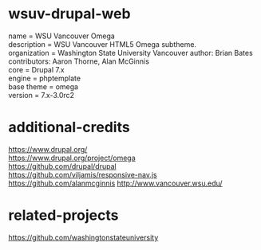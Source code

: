 # wsuv-drupal-web

name = WSU Vancouver Omega  
description = WSU Vancouver HTML5 Omega subtheme.  
organization = Washington State University Vancouver
author: Brian Bates  
contributors: Aaron Thorne, Alan McGinnis  
core = Drupal 7.x  
engine = phptemplate  
base theme = omega  
version = 7.x-3.0rc2

# additional-credits

https://www.drupal.org/  
https://www.drupal.org/project/omega  
https://github.com/drupal/drupal  
https://github.com/viljamis/responsive-nav.js  
https://github.com/alanmcginnis
http://www.vancouver.wsu.edu/  

# related-projects

https://github.com/washingtonstateuniversity
